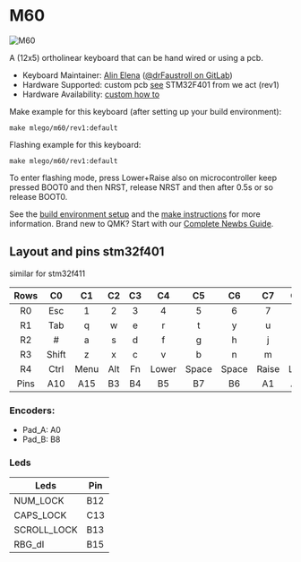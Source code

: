 # M60

![M60](https://i.imgur.com/Zm7LaHih.jpg)

A  (12x5) ortholinear keyboard that can be hand wired or using a pcb.

* Keyboard Maintainer: [Alin Elena](https://github.com/alinelena) ([@drFaustroll on GitLab](https://gitlab.com/drFaustroll))
* Hardware Supported: custom pcb [see](https://gitlab.com/drFaustroll/m60) STM32F401 from we act (rev1)
* Hardware Availability: [custom how to](https://gitlab.com/drFaustroll/m65)


Make example for this keyboard (after setting up your build environment):

    make mlego/m60/rev1:default

Flashing example for this keyboard:

    make mlego/m60/rev1:default

To enter flashing mode, press Lower+Raise also on microcontroller keep pressed BOOT0 and then NRST, release NRST and then after 0.5s or so  release BOOT0.

See the [build environment setup](https://docs.qmk.fm/#/getting_started_build_tools) and the [make instructions](https://docs.qmk.fm/#/getting_started_make_guide) for more information. Brand new to QMK? Start with our [Complete Newbs Guide](https://docs.qmk.fm/#/newbs).

## Layout and pins stm32f401

similar for stm32f411

| Rows  | C0    | C1    | C2    | C3    | C4    | C5    | C6    | C7    | C8    | C9    | C10   | C11   | Pins  |
| :---: | :---: | :---: | :---: | :---: | :---: | :---: | :---: | :---: | :---: | :---: | :---: | :---: | :---: |
| R0    | Esc   | 1     | 2     | 3     | 4     | 5     | 6     | 7     | 8     | 9     | 0     | BSpace|   A6  |
| R1    | Tab   | q     | w     | e     | r     | t     | y     | u     | i     | o     | p     | Del   |   A7  |
| R2    | #     | a     | s     | d     | f     | g     | h     | j     | k     | l     | ;     | '     |   B0  |
| R3    | Shift | z     | x     | c     | v     | b     | n     | m     | ,     | .     | /     | Enter |   B1  |
| R4    | Ctrl  | Menu  | Alt   | Fn    | Lower | Space | Space | Raise | Left  | Down  | Up    | Right |  B10  |
| Pins  | A10   | A15   | B3    | B4    | B5    | B7    | B6    | A1    | A2    | A3    | A4    |  A5   |       |

### Encoders:

  - Pad_A: A0
  - Pad_B: B8

### Leds

| Leds        | Pin |
| ----------- | --- |
| NUM_LOCK    | B12 |
| CAPS_LOCK   | C13 |
| SCROLL_LOCK | B13 |
| RBG_dI      | B15 |

